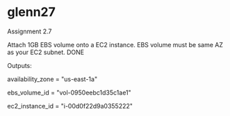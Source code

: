 # glenn27

Assignment 2.7

Attach 1GB EBS volume onto a EC2 instance. EBS volume must be same AZ as your EC2 subnet. DONE 


Outputs:

availability_zone = "us-east-1a"

ebs_volume_id = "vol-0950eebc1d35c1ae1"

ec2_instance_id = "i-00d0f22d9a0355222"
